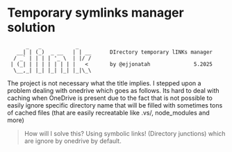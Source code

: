 # Temporary symlinks manager solution
```
      _   _           _          
   __| | (_)  _ __   | | __      DIrectory temporary lINKs manager
  / _` | | | | '_ \  | |/ /      
 | (_| | | | | | | | |   <       by @ejjonatah              5.2025
  \__,_| |_| |_| |_| |_|\_\
```
The project is not necessary what the title implies. I stepped upon a problem dealing with onedrive which goes as 
follows. Its hard to deal with caching when OneDrive is present due to the fact that is not possible to 
easily ignore specific directory name that will be filled with sometimes tons of cached files (that are easily recreatable like 
.vs/, node_modules and more)

> How will I solve this? Using symbolic links! (Directory junctions) which are ignore by onedrive by default.